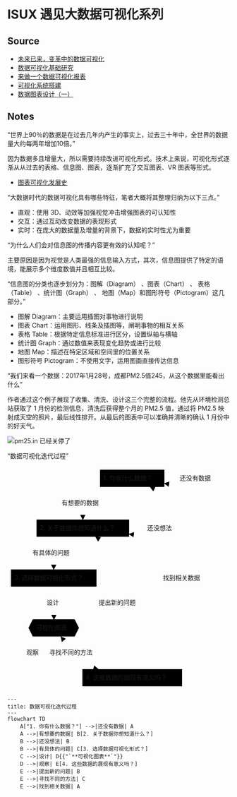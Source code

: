 # ISUX 遇见大数据可视化系列

## Source

* [未来已来，变革中的数据可视化](https://isux.tencent.com/articles/91.html)
* [数据可视化基础研究](https://isux.tencent.com/articles/90.html)
* [来做一个数据可视化报表](https://isux.tencent.com/articles/89.html)
* [可视化系统搭建](https://isux.tencent.com/articles/79.html)
* [数据图表设计（一）](https://isux.tencent.com/articles/78.html)

## Notes

<q>世界上90％的数据是在过去几年内产生的事实上，过去三十年中，全世界的数据量大约每两年增加10倍。</q>

因为数据多且增量大，所以需要持续改进可视化形式。技术上来说，可视化形式逐渐从从过去的表格、信息图、图表，逐渐扩充了交互图表、VR 图表等形式。

* [图表可视化发展史](https://www.datavis.ca/milestones/)

<q>大数据时代的数据可视化具有哪些特征，笔者大概将其整理归纳为以下三点。</q>

- 直观：使用 3D、动效等加强视觉冲击增强图表的可认知性
- 交互：通过互动改变数据的表现形式
- 实时：在庞大的数据量及增量的背景下，数据的实时性尤为重要

<q>为什么人们会对信息图的传播内容更有效的认知呢？</q>

主要原因是因为视觉是人类最强的信息输入方式，其次，信息图提供了特定的语境，能展示多个维度数值并且相互比较。

<q>信息图的分类也逐步划分为：图解（Diagram） 、图表（Chart） 、 表格（Table） 、统计图（Graph） 、 地图（Map）和图形符号（Pictogram）这几部分。</q>

- 图解 Diagram：主要运用插图对事物进行说明
- 图表 Chart：运用图形、线条及插图等，阐明事物的相互关系
- 表格 Table：根据特定信息标准进行区分，设置纵轴与横轴
- 统计图 Graph：通过数值来表现变化趋势或进行比较
- 地图 Map：描述在特定区域和空间里的位置关系
- 图形符号 Pictogram：不使用文字，运用图画直接传达信息

<q>我们来看一个数据：2017年1月28号，成都PM2.5值245，从这个数据里能看出什么</q>

作者通过这个例子展现了收集、清洗、设计这三个完整的流程。他先从环境检测总站获取了 1 月份的检测信息，清洗后获得整个月的 PM2.5 值，通过将 PM2.5 映射成天空的照片，最后线性排开。从最后的图表中可以准确并清晰的确认 1 月份中的好天气。

![pm25.in 已经关停了](https://mgear-image.oss-cn-shanghai.aliyuncs.com/image/other/20231029164117.png)

<q>数据可视化迭代过程</q>

<svg id="mermaid-1698568127289" width="100%" xmlns="http://www.w3.org/2000/svg" xmlns:xlink="http://www.w3.org/1999/xlink" height="507" style="max-width: 479.140625px;" viewBox="0 0 479.140625 507"><style>#mermaid-1698568127289 {font-family:"trebuchet ms",verdana,arial,sans-serif;font-size:16px;fill:#333;}#mermaid-1698568127289 .error-icon{fill:#552222;}#mermaid-1698568127289 .error-text{fill:#552222;stroke:#552222;}#mermaid-1698568127289 .edge-thickness-normal{stroke-width:2px;}#mermaid-1698568127289 .edge-thickness-thick{stroke-width:3.5px;}#mermaid-1698568127289 .edge-pattern-solid{stroke-dasharray:0;}#mermaid-1698568127289 .edge-pattern-dashed{stroke-dasharray:3;}#mermaid-1698568127289 .edge-pattern-dotted{stroke-dasharray:2;}#mermaid-1698568127289 .marker{fill:#333333;stroke:#333333;}#mermaid-1698568127289 .marker.cross{stroke:#333333;}#mermaid-1698568127289 svg{font-family:"trebuchet ms",verdana,arial,sans-serif;font-size:16px;}#mermaid-1698568127289 .label{font-family:"trebuchet ms",verdana,arial,sans-serif;color:#333;}#mermaid-1698568127289 .cluster-label text{fill:#333;}#mermaid-1698568127289 .cluster-label span{color:#333;}#mermaid-1698568127289 .label text,#mermaid-1698568127289 span{fill:#333;color:#333;}#mermaid-1698568127289 .node rect,#mermaid-1698568127289 .node circle,#mermaid-1698568127289 .node ellipse,#mermaid-1698568127289 .node polygon,#mermaid-1698568127289 .node path{fill:#ECECFF;stroke:#9370DB;stroke-width:1px;}#mermaid-1698568127289 .node .label{text-align:center;}#mermaid-1698568127289 .node.clickable{cursor:pointer;}#mermaid-1698568127289 .arrowheadPath{fill:#333333;}#mermaid-1698568127289 .edgePath .path{stroke:#333333;stroke-width:2.0px;}#mermaid-1698568127289 .flowchart-link{stroke:#333333;fill:none;}#mermaid-1698568127289 .edgeLabel{background-color:#e8e8e8;text-align:center;}#mermaid-1698568127289 .edgeLabel rect{opacity:0.5;background-color:#e8e8e8;fill:#e8e8e8;}#mermaid-1698568127289 .cluster rect{fill:#ffffde;stroke:#aaaa33;stroke-width:1px;}#mermaid-1698568127289 .cluster text{fill:#333;}#mermaid-1698568127289 .cluster span{color:#333;}#mermaid-1698568127289 div.mermaidTooltip{position:absolute;text-align:center;max-width:200px;padding:2px;font-family:"trebuchet ms",verdana,arial,sans-serif;font-size:12px;background:hsl(80, 100%, 96.2745098039%);border:1px solid #aaaa33;border-radius:2px;pointer-events:none;z-index:100;}#mermaid-1698568127289 :root{--mermaid-font-family:"trebuchet ms",verdana,arial,sans-serif;}</style><g transform="translate(0, 0)"><marker id="flowchart-pointEnd" class="marker flowchart" viewBox="0 0 10 10" refX="9" refY="5" markerUnits="userSpaceOnUse" markerWidth="12" markerHeight="12" orient="auto"><path d="M 0 0 L 10 5 L 0 10 z" class="arrowMarkerPath" style="stroke-width: 1; stroke-dasharray: 1, 0;"></path></marker><marker id="flowchart-pointStart" class="marker flowchart" viewBox="0 0 10 10" refX="0" refY="5" markerUnits="userSpaceOnUse" markerWidth="12" markerHeight="12" orient="auto"><path d="M 0 5 L 10 10 L 10 0 z" class="arrowMarkerPath" style="stroke-width: 1; stroke-dasharray: 1, 0;"></path></marker><marker id="flowchart-circleEnd" class="marker flowchart" viewBox="0 0 10 10" refX="11" refY="5" markerUnits="userSpaceOnUse" markerWidth="11" markerHeight="11" orient="auto"><circle cx="5" cy="5" r="5" class="arrowMarkerPath" style="stroke-width: 1; stroke-dasharray: 1, 0;"></circle></marker><marker id="flowchart-circleStart" class="marker flowchart" viewBox="0 0 10 10" refX="-1" refY="5" markerUnits="userSpaceOnUse" markerWidth="11" markerHeight="11" orient="auto"><circle cx="5" cy="5" r="5" class="arrowMarkerPath" style="stroke-width: 1; stroke-dasharray: 1, 0;"></circle></marker><marker id="flowchart-crossEnd" class="marker cross flowchart" viewBox="0 0 11 11" refX="12" refY="5.2" markerUnits="userSpaceOnUse" markerWidth="11" markerHeight="11" orient="auto"><path d="M 1,1 l 9,9 M 10,1 l -9,9" class="arrowMarkerPath" style="stroke-width: 2; stroke-dasharray: 1, 0;"></path></marker><marker id="flowchart-crossStart" class="marker cross flowchart" viewBox="0 0 11 11" refX="-1" refY="5.2" markerUnits="userSpaceOnUse" markerWidth="11" markerHeight="11" orient="auto"><path d="M 1,1 l 9,9 M 10,1 l -9,9" class="arrowMarkerPath" style="stroke-width: 2; stroke-dasharray: 1, 0;"></path></marker><g class="root"><g class="clusters"></g><g class="edgePaths"><path d="M356.140625,15.923809523809524L364.4739583333333,14.603174603174603C372.8072916666667,13.282539682539683,389.4739583333333,10.64126984126984,399.890625,9.320634920634921C410.3072916666667,8,414.4739583333333,8,418.640625,11.25C422.8072916666667,14.5,426.9739583333333,21,426.9739583333333,27.5C426.9739583333333,34,422.8072916666667,40.5,418.640625,43.75C414.4739583333333,47,410.3072916666667,47,399.890625,45.679365079365084C389.4739583333333,44.35873015873016,372.8072916666667,41.717460317460315,364.4739583333333,40.3968253968254L356.140625,39.076190476190476" id="L-A-A-0" class=" edge-thickness-normal edge-pattern-solid flowchart-link LS-A LE-A" style="fill:none;" marker-end="url(#flowchart-pointEnd)"></path><path d="M244.43079369469027,47L232.20404682890856,53.166666666666664C219.97729996312682,59.333333333333336,195.5238062315634,71.66666666666667,183.2970593657817,84C171.0703125,96.33333333333333,171.0703125,108.66666666666667,171.0703125,114.83333333333333L171.0703125,121" id="L-A-B-0" class=" edge-thickness-normal edge-pattern-solid flowchart-link LS-A LE-B" style="fill:none;" marker-end="url(#flowchart-pointEnd)"></path><path d="M276.1171875,127.17246696035242L284.2256944444444,126.14372246696036C292.33420138888886,125.11497797356829,308.55121527777777,123.05748898678415,318.6868489583333,122.02874449339207C328.82248263888886,121,332.87673611111114,121,336.9309895833333,124.25C340.9852430555556,127.5,345.0394965277778,134,345.0394965277778,140.5C345.0394965277778,147,340.9852430555556,153.5,336.9309895833333,156.75C332.87673611111114,160,328.82248263888886,160,318.6868489583333,158.97125550660795C308.55121527777777,157.94251101321586,292.33420138888886,155.88502202643173,284.2256944444444,154.85627753303967L276.1171875,153.8275330396476" id="L-B-B-0" class=" edge-thickness-normal edge-pattern-solid flowchart-link LS-B LE-B" style="fill:none;" marker-end="url(#flowchart-pointEnd)"></path><path d="M148.28346238938053,160L141.07736449115043,166.16666666666666C133.87126659292036,172.33333333333334,119.45907079646018,184.66666666666666,112.25297289823008,197C105.046875,209.33333333333334,105.046875,221.66666666666666,105.046875,227.83333333333334L105.046875,234" id="L-B-C-0" class=" edge-thickness-normal edge-pattern-solid flowchart-link LS-B LE-C" style="fill:none;" marker-end="url(#flowchart-pointEnd)"></path><path d="M105.046875,273L105.046875,279.1666666666667C105.046875,285.3333333333333,105.046875,297.6666666666667,105.13020833333333,310.0833333333333C105.21354166666667,322.5,105.38020833333333,335,105.46354166666667,341.25L105.546875,347.5" id="L-C-D-0" class=" edge-thickness-normal edge-pattern-solid flowchart-link LS-C LE-D" style="fill:none;" marker-end="url(#flowchart-pointEnd)"></path><path d="M89.67076880530973,386.5L84.56678650442478,392.5833333333333C79.46280420353982,398.6666666666667,69.25483960176992,410.8333333333333,88.60435103244838,423.0833333333333C107.95386246312684,435.3333333333333,156.86084992625368,447.6666666666667,181.3143436578171,453.8333333333333L205.76783738938053,460" id="L-D-E-0" class=" edge-thickness-normal edge-pattern-solid flowchart-link LS-D LE-E" style="fill:none;" marker-end="url(#flowchart-pointEnd)"></path><path d="M273.42194413716817,460L270.3633388643068,453.8333333333333C267.3047335914454,447.6666666666667,261.1875230457227,435.3333333333333,258.12891777286137,419.75C255.0703125,404.1666666666667,255.0703125,385.3333333333333,255.0703125,366.5C255.0703125,347.6666666666667,255.0703125,328.8333333333333,255.0703125,310C255.0703125,291.1666666666667,255.0703125,272.3333333333333,255.0703125,253.5C255.0703125,234.66666666666666,255.0703125,215.83333333333334,245.90217090707964,200.25C236.7340293141593,184.66666666666666,218.39774612831857,172.33333333333334,209.22960453539824,166.16666666666666L200.06146294247787,160" id="L-E-B-0" class=" edge-thickness-normal edge-pattern-solid flowchart-link LS-E LE-B" style="fill:none;" marker-end="url(#flowchart-pointEnd)"></path><path d="M237.52004977876106,460L223.10785398230087,453.8333333333333C208.6956581858407,447.6666666666667,179.87126659292036,435.3333333333333,160.52175516224187,423.0833333333333C141.1722437315634,410.8333333333333,131.29761246312685,398.6666666666667,126.36029682890855,392.5833333333333L121.42298119469027,386.5" id="L-E-D-0" class=" edge-thickness-normal edge-pattern-solid flowchart-link LS-E LE-D" style="fill:none;" marker-end="url(#flowchart-pointEnd)"></path><path d="M323.81941371681415,460L336.6984697640118,453.8333333333333C349.5775258112094,447.6666666666667,375.3356379056047,435.3333333333333,388.2146939528023,419.75C401.09375,404.1666666666667,401.09375,385.3333333333333,401.09375,366.5C401.09375,347.6666666666667,401.09375,328.8333333333333,401.09375,310C401.09375,291.1666666666667,401.09375,272.3333333333333,401.09375,253.5C401.09375,234.66666666666666,401.09375,215.83333333333334,401.09375,197C401.09375,178.16666666666666,401.09375,159.33333333333334,401.09375,140.5C401.09375,121.66666666666667,401.09375,102.83333333333333,388.2146939528024,87.25C375.3356379056047,71.66666666666667,349.5775258112094,59.333333333333336,336.6984697640118,53.166666666666664L323.81941371681415,47" id="L-E-A-0" class=" edge-thickness-normal edge-pattern-solid flowchart-link LS-E LE-A" style="fill:none;" marker-end="url(#flowchart-pointEnd)"></path></g><g class="edgeLabels"><g class="edgeLabel" transform="translate(431.140625, 27.5)"><g class="label" transform="translate(-40, -12)"><foreignObject width="80" height="24"><div xmlns="http://www.w3.org/1999/xhtml" style="display: inline-block; white-space: nowrap;"><span class="edgeLabel">还没有数据</span></div></foreignObject></g></g><g class="edgeLabel" transform="translate(171.0703125, 84)"><g class="label" transform="translate(-48, -12)"><foreignObject width="96" height="24"><div xmlns="http://www.w3.org/1999/xhtml" style="display: inline-block; white-space: nowrap;"><span class="edgeLabel">有想要的数据</span></div></foreignObject></g></g><g class="edgeLabel" transform="translate(349.09375, 140.5)"><g class="label" transform="translate(-32, -12)"><foreignObject width="64" height="24"><div xmlns="http://www.w3.org/1999/xhtml" style="display: inline-block; white-space: nowrap;"><span class="edgeLabel">还没想法</span></div></foreignObject></g></g><g class="edgeLabel" transform="translate(105.046875, 197)"><g class="label" transform="translate(-48, -12)"><foreignObject width="96" height="24"><div xmlns="http://www.w3.org/1999/xhtml" style="display: inline-block; white-space: nowrap;"><span class="edgeLabel">有具体的问题</span></div></foreignObject></g></g><g class="edgeLabel" transform="translate(105.046875, 310)"><g class="label" transform="translate(-16, -12)"><foreignObject width="32" height="24"><div xmlns="http://www.w3.org/1999/xhtml" style="display: inline-block; white-space: nowrap;"><span class="edgeLabel">设计</span></div></foreignObject></g></g><g class="edgeLabel" transform="translate(59.046875, 423)"><g class="label" transform="translate(-16, -12)"><foreignObject width="32" height="24"><div xmlns="http://www.w3.org/1999/xhtml" style="display: inline-block; white-space: nowrap;"><span class="edgeLabel">观察</span></div></foreignObject></g></g><g class="edgeLabel" transform="translate(255.0703125, 310)"><g class="label" transform="translate(-48, -12)"><foreignObject width="96" height="24"><div xmlns="http://www.w3.org/1999/xhtml" style="display: inline-block; white-space: nowrap;"><span class="edgeLabel">提出新的问题</span></div></foreignObject></g></g><g class="edgeLabel" transform="translate(151.046875, 423)"><g class="label" transform="translate(-56, -12)"><foreignObject width="112" height="24"><div xmlns="http://www.w3.org/1999/xhtml" style="display: inline-block; white-space: nowrap;"><span class="edgeLabel">寻找不同的方法</span></div></foreignObject></g></g><g class="edgeLabel" transform="translate(401.09375, 253.5)"><g class="label" transform="translate(-48, -12)"><foreignObject width="96" height="24"><div xmlns="http://www.w3.org/1999/xhtml" style="display: inline-block; white-space: nowrap;"><span class="edgeLabel">找到相关数据</span></div></foreignObject></g></g></g><g class="nodes"><g class="node default default" id="flowchart-A-224" transform="translate(283.09375, 27.5)"><rect class="basic label-container" style="" rx="0" ry="0" x="-73.046875" y="-19.5" width="146.09375" height="39"></rect><g class="label" style="" transform="translate(-65.546875, -12)"><foreignObject width="131.09375" height="24"><div xmlns="http://www.w3.org/1999/xhtml" style="display: inline-block; white-space: nowrap;"><span class="nodeLabel">1. 你有什么数据？</span></div></foreignObject></g></g><g class="node default default" id="flowchart-B-227" transform="translate(171.0703125, 140.5)"><rect class="basic label-container" style="" rx="0" ry="0" x="-105.046875" y="-19.5" width="210.09375" height="39"></rect><g class="label" style="" transform="translate(-97.546875, -12)"><foreignObject width="195.09375" height="24"><div xmlns="http://www.w3.org/1999/xhtml" style="display: inline-block; white-space: nowrap;"><span class="nodeLabel">2. 关于数据你想知道什么？</span></div></foreignObject></g></g><g class="node default default" id="flowchart-C-231" transform="translate(105.046875, 253.5)"><rect class="basic label-container" style="" rx="0" ry="0" x="-97.046875" y="-19.5" width="194.09375" height="39"></rect><g class="label" style="" transform="translate(-89.546875, -12)"><foreignObject width="179.09375" height="24"><div xmlns="http://www.w3.org/1999/xhtml" style="display: inline-block; white-space: nowrap;"><span class="nodeLabel">3. 选择数据可视化形式？</span></div></foreignObject></g></g><g class="node default default" id="flowchart-D-233" transform="translate(105.046875, 366.5)"><polygon points="9.75,0 104.75,0 114.5,-19.5 104.75,-39 9.75,-39 0,-19.5" class="label-container" transform="translate(-57.25,19.5)" style=""></polygon><g class="label" style="" transform="translate(-40, -12)"><foreignObject width="80" height="24"><div xmlns="http://www.w3.org/1999/xhtml" style="display: inline-block; white-space: nowrap;"><span class="nodeLabel">可视化图表</span></div></foreignObject></g></g><g class="node default default" id="flowchart-E-235" transform="translate(283.09375, 479.5)"><rect class="basic label-container" style="" rx="0" ry="0" x="-113.046875" y="-19.5" width="226.09375" height="39"></rect><g class="label" style="" transform="translate(-105.546875, -12)"><foreignObject width="211.09375" height="24"><div xmlns="http://www.w3.org/1999/xhtml" style="display: inline-block; white-space: nowrap;"><span class="nodeLabel">4. 这些数据的展现有意义吗？</span></div></foreignObject></g></g></g></g></g></svg>

```mermaid
---
title: 数据可视化迭代过程
---
flowchart TD
    A["1. 你有什么数据？"] -->|还没有数据| A
    A -->|有想要的数据| B[2. 关于数据你想知道什么？]
    B -->|还没想法| B
    B -->|有具体的问题| C[3. 选择数据可视化形式？]
    C -->|设计| D{{"`**可视化图表**`"}}
    D -->|观察| E[4. 这些数据的展现有意义吗？]
    E -->|提出新的问题| B
    E -->|寻找不同的方法| C
    E -->|找到相关数据| A
```
